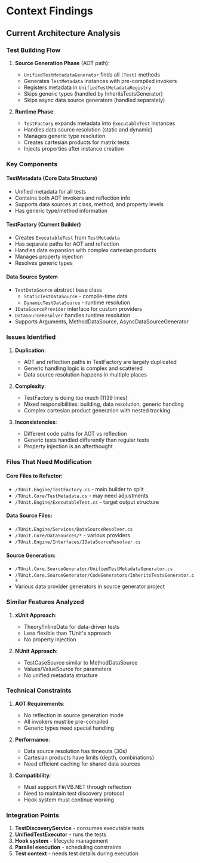 # Context Findings

## Current Architecture Analysis

### Test Building Flow
1. **Source Generation Phase** (AOT path):
   - `UnifiedTestMetadataGenerator` finds all `[Test]` methods
   - Generates `TestMetadata` instances with pre-compiled invokers
   - Registers metadata in `UnifiedTestMetadataRegistry`
   - Skips generic types (handled by InheritsTestsGenerator)
   - Skips async data source generators (handled separately)

2. **Runtime Phase**:
   - `TestFactory` expands metadata into `ExecutableTest` instances
   - Handles data source resolution (static and dynamic)
   - Manages generic type resolution
   - Creates cartesian products for matrix tests
   - Injects properties after instance creation

### Key Components

#### TestMetadata (Core Data Structure)
- Unified metadata for all tests
- Contains both AOT invokers and reflection info
- Supports data sources at class, method, and property levels
- Has generic type/method information

#### TestFactory (Current Builder)
- Creates `ExecutableTest` from `TestMetadata`
- Has separate paths for AOT and reflection
- Handles data expansion with complex cartesian products
- Manages property injection
- Resolves generic types

#### Data Source System
- `TestDataSource` abstract base class
  - `StaticTestDataSource` - compile-time data
  - `DynamicTestDataSource` - runtime resolution
- `IDataSourceProvider` interface for custom providers
- `DataSourceResolver` handles runtime resolution
- Supports Arguments, MethodDataSource, AsyncDataSourceGenerator

### Issues Identified

1. **Duplication**:
   - AOT and reflection paths in TestFactory are largely duplicated
   - Generic handling logic is complex and scattered
   - Data source resolution happens in multiple places

2. **Complexity**:
   - TestFactory is doing too much (1139 lines)
   - Mixed responsibilities: building, data resolution, generic handling
   - Complex cartesian product generation with nested tracking

3. **Inconsistencies**:
   - Different code paths for AOT vs reflection
   - Generic tests handled differently than regular tests
   - Property injection is an afterthought

### Files That Need Modification

#### Core Files to Refactor:
- `/TUnit.Engine/TestFactory.cs` - main builder to split
- `/TUnit.Core/TestMetadata.cs` - may need adjustments
- `/TUnit.Engine/ExecutableTest.cs` - target output structure

#### Data Source Files:
- `/TUnit.Engine/Services/DataSourceResolver.cs`
- `/TUnit.Core/DataSources/*` - various providers
- `/TUnit.Engine/Interfaces/IDataSourceResolver.cs`

#### Source Generation:
- `/TUnit.Core.SourceGenerator/UnifiedTestMetadataGenerator.cs`
- `/TUnit.Core.SourceGenerator/CodeGenerators/InheritsTestsGenerator.cs`
- Various data provider generators in source generator project

### Similar Features Analyzed

1. **xUnit Approach**:
   - Theory/InlineData for data-driven tests
   - Less flexible than TUnit's approach
   - No property injection

2. **NUnit Approach**:
   - TestCaseSource similar to MethodDataSource
   - Values/ValueSource for parameters
   - No unified metadata structure

### Technical Constraints

1. **AOT Requirements**:
   - No reflection in source generation mode
   - All invokers must be pre-compiled
   - Generic types need special handling

2. **Performance**:
   - Data source resolution has timeouts (30s)
   - Cartesian products have limits (depth, combinations)
   - Need efficient caching for shared data sources

3. **Compatibility**:
   - Must support F#/VB.NET through reflection
   - Need to maintain test discovery protocol
   - Hook system must continue working

### Integration Points

1. **TestDiscoveryService** - consumes executable tests
2. **UnifiedTestExecutor** - runs the tests
3. **Hook system** - lifecycle management
4. **Parallel execution** - scheduling constraints
5. **Test context** - needs test details during execution